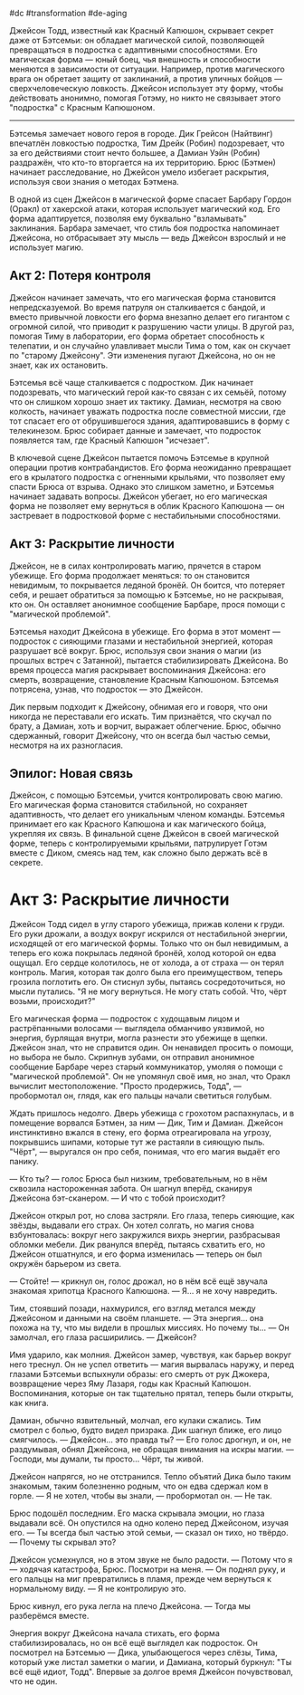 #dc #transformation #de-aging 

Джейсон Тодд, известный как Красный Капюшон, скрывает секрет даже от Бэтсемьи: он обладает магической силой, позволяющей превращаться в подростка с адаптивными способностями. Его магическая форма — юный боец, чья внешность и способности меняются в зависимости от ситуации. Например, против магического врага он обретает защиту от заклинаний, а против уличных бойцов — сверхчеловеческую ловкость. Джейсон использует эту форму, чтобы действовать анонимно, помогая Готэму, но никто не связывает этого "подростка" с Красным Капюшоном.

---
Бэтсемья замечает нового героя в городе. Дик Грейсон (Найтвинг) впечатлён ловкостью подростка, Тим Дрейк (Робин) подозревает, что за его действиями стоит нечто большее, а Дамиан Уэйн (Робин) раздражён, что кто-то вторгается на их территорию. Брюс (Бэтмен) начинает расследование, но Джейсон умело избегает раскрытия, используя свои знания о методах Бэтмена.

В одной из сцен Джейсон в магической форме спасает Барбару Гордон (Оракл) от хакерской атаки, которая использует магический код. Его форма адаптируется, позволяя ему буквально "взламывать" заклинания. Барбара замечает, что стиль боя подростка напоминает Джейсона, но отбрасывает эту мысль — ведь Джейсон взрослый и не использует магию.

## Акт 2: Потеря контроля

Джейсон начинает замечать, что его магическая форма становится непредсказуемой. Во время патруля он сталкивается с бандой, и вместо привычной ловкости его форма внезапно делает его гигантом с огромной силой, что приводит к разрушению части улицы. В другой раз, помогая Тиму в лаборатории, его форма обретает способность к телепатии, и он случайно улавливает мысли Тима о том, как он скучает по "старому Джейсону". Эти изменения пугают Джейсона, но он не знает, как их остановить.

Бэтсемья всё чаще сталкивается с подростком. Дик начинает подозревать, что магический герой как-то связан с их семьёй, потому что он слишком хорошо знает их тактику. Дамиан, несмотря на свою колкость, начинает уважать подростка после совместной миссии, где тот спасает его от обрушившегося здания, адаптировавшись в форму с телекинезом. Брюс собирает данные и замечает, что подросток появляется там, где Красный Капюшон "исчезает".

В ключевой сцене Джейсон пытается помочь Бэтсемье в крупной операции против контрабандистов. Его форма неожиданно превращает его в крылатого подростка с огненными крыльями, что позволяет ему спасти Брюса от взрыва. Однако это слишком заметно, и Бэтсемья начинает задавать вопросы. Джейсон убегает, но его магическая форма не позволяет ему вернуться в облик Красного Капюшона — он застревает в подростковой форме с нестабильными способностями.

## Акт 3: Раскрытие личности

Джейсон, не в силах контролировать магию, прячется в старом убежище. Его форма продолжает меняться: то он становится невидимым, то покрывается ледяной бронёй. Он боится, что потеряет себя, и решает обратиться за помощью к Бэтсемье, но не раскрывая, кто он. Он оставляет анонимное сообщение Барбаре, прося помощи с "магической проблемой".

Бэтсемья находит Джейсона в убежище. Его форма в этот момент — подросток с сияющими глазами и нестабильной энергией, которая разрушает всё вокруг. Брюс, используя свои знания о магии (из прошлых встреч с Затанной), пытается стабилизировать Джейсона. Во время процесса магия раскрывает воспоминания Джейсона: его смерть, возвращение, становление Красным Капюшоном. Бэтсемья потрясена, узнав, что подросток — это Джейсон.

Дик первым подходит к Джейсону, обнимая его и говоря, что они никогда не переставали его искать. Тим признаётся, что скучал по брату, а Дамиан, хоть и ворчит, выражает облегчение. Брюс, обычно сдержанный, говорит Джейсону, что он всегда был частью семьи, несмотря на их разногласия.

## Эпилог: Новая связь

Джейсон, с помощью Бэтсемьи, учится контролировать свою магию. Его магическая форма становится стабильной, но сохраняет адаптивность, что делает его уникальным членом команды. Бэтсемья принимает его как Красного Капюшона и как магического бойца, укрепляя их связь. В финальной сцене Джейсон в своей магической форме, теперь с контролируемыми крыльями, патрулирует Готэм вместе с Диком, смеясь над тем, как сложно было держать всё в секрете.



# Акт 3: Раскрытие личности

Джейсон Тодд сидел в углу старого убежища, прижав колени к груди. Его руки дрожали, а воздух вокруг искрился от нестабильной энергии, исходящей от его магической формы. Только что он был невидимым, а теперь его кожа покрылась ледяной бронёй, холод которой он едва ощущал. Его сердце колотилось, не от холода, а от страха — он терял контроль. Магия, которая так долго была его преимуществом, теперь грозила поглотить его. Он стиснул зубы, пытаясь сосредоточиться, но мысли путались. "Я не могу вернуться. Не могу стать собой. Что, чёрт возьми, происходит?"

Его магическая форма — подросток с худощавым лицом и растрёпанными волосами — выглядела обманчиво уязвимой, но энергия, бурлящая внутри, могла разнести это убежище в щепки. Джейсон знал, что не справится один. Он ненавидел просить о помощи, но выбора не было. Скрипнув зубами, он отправил анонимное сообщение Барбаре через старый коммуникатор, умоляя о помощи с "магической проблемой". Он не упомянул своё имя, но знал, что Оракл вычислит местоположение. "Просто продержись, Тодд", — пробормотал он, глядя, как его пальцы начали светиться голубым.

Ждать пришлось недолго. Дверь убежища с грохотом распахнулась, и в помещение ворвался Бэтмен, за ним — Дик, Тим и Дамиан. Джейсон инстинктивно вжался в стену, его форма отреагировала на угрозу, покрывшись шипами, которые тут же растаяли в сияющую пыль. "Чёрт", — выругался он про себя, понимая, что его магия выдаёт его панику.

— Кто ты? — голос Брюса был низким, требовательным, но в нём сквозила настороженная забота. Он шагнул вперёд, сканируя Джейсона бэт-сканером. — И что с тобой происходит?

Джейсон открыл рот, но слова застряли. Его глаза, теперь сияющие, как звёзды, выдавали его страх. Он хотел солгать, но магия снова взбунтовалась: вокруг него закружился вихрь энергии, разбрасывая обломки мебели. Дик рванулся вперёд, пытаясь схватить его, но Джейсон отшатнулся, и его форма изменилась — теперь он был окружён барьером из света.

— Стойте! — крикнул он, голос дрожал, но в нём всё ещё звучала знакомая хрипотца Красного Капюшона. — Я… я не хочу навредить.

Тим, стоявший позади, нахмурился, его взгляд метался между Джейсоном и данными на своём планшете. — Эта энергия… она похожа на ту, что мы видели в прошлых миссиях. Но почему ты… — Он замолчал, его глаза расширились. — Джейсон?

Имя ударило, как молния. Джейсон замер, чувствуя, как барьер вокруг него треснул. Он не успел ответить — магия вырвалась наружу, и перед глазами Бэтсемьи вспыхнули образы: его смерть от рук Джокера, возвращение через Яму Лазаря, годы как Красный Капюшон. Воспоминания, которые он так тщательно прятал, теперь были открыты, как книга.

Дамиан, обычно язвительный, молчал, его кулаки сжались. Тим смотрел с болью, будто видел призрака. Дик шагнул ближе, его лицо смягчилось. — Джейсон… это правда ты? — Его голос дрогнул, и он, не раздумывая, обнял Джейсона, не обращая внимания на искры магии. — Господи, мы думали, ты просто… Чёрт, ты живой.

Джейсон напрягся, но не отстранился. Тепло объятий Дика было таким знакомым, таким болезненно родным, что он едва сдержал ком в горле. — Я не хотел, чтобы вы знали, — пробормотал он. — Не так.

Брюс подошёл последним. Его маска скрывала эмоции, но глаза выдавали всё. Он опустился на одно колено перед Джейсоном, изучая его. — Ты всегда был частью этой семьи, — сказал он тихо, но твёрдо. — Почему ты скрывал это?

Джейсон усмехнулся, но в этом звуке не было радости. — Потому что я — ходячая катастрофа, Брюс. Посмотри на меня. — Он поднял руку, и его пальцы на миг превратились в пламя, прежде чем вернуться к нормальному виду. — Я не контролирую это.

Брюс кивнул, его рука легла на плечо Джейсона. — Тогда мы разберёмся вместе.

Энергия вокруг Джейсона начала стихать, его форма стабилизировалась, но он всё ещё выглядел как подросток. Он посмотрел на Бэтсемью — Дика, улыбающегося через слёзы, Тима, который уже листал заметки о магии, и Дамиана, который буркнул: "Ты всё ещё идиот, Тодд". Впервые за долгое время Джейсон почувствовал, что не один.
